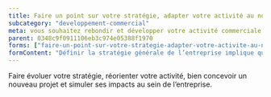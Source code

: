 ```yaml
---
title: Faire un point sur votre stratégie, adapter votre activité au nouveau contexte
subcategory: "developpement-commercial"
meta: vous souhaitez rebondir et développer votre activité commerciale ?
parent: 0348c9f0911106eb3c974e05388f1970
forms: ["faire-un-point-sur-votre-strategie-adapter-votre-activite-au-nouveau-contexte/"]
formContent: "Définir la stratégie générale de l’entreprise implique que vous sachiez pourquoi l'entreprise va exister (sa mission), de savoir où elle va (votre vision) et de savoir comment elle y va. Cela est indispensable pour bâtir votre business model."
---
```


Faire évoluer votre stratégie, réorienter votre activité, bien concevoir un nouveau projet et simuler ses impacts au sein de l’entreprise.
